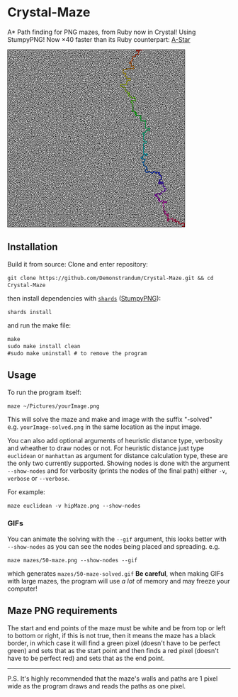 # Crystal-Maze

A* Path finding for PNG mazes, from Ruby now in Crystal! Using StumpyPNG!
Now ×40 faster than its Ruby counterpart: [A-Star](https://github.com/Demonstrandum/A-Star)

![Example-400x400maze](mazes/400-example.png)

## Installation
Build it from source:
Clone and enter repository:
```shell
git clone https://github.com/Demonstrandum/Crystal-Maze.git && cd Crystal-Maze
```
then install dependencies with [`shards`](https://github.com/crystal-lang/shards) ([StumpyPNG](https://github.com/stumpycr/stumpy_png)):
```shell
shards install
```
and run the make file:
```shell
make
sudo make install clean
#sudo make uninstall # to remove the program
```

## Usage
To run the program itself:
```shell
maze ~/Pictures/yourImage.png
```
This will solve the maze and make and image with the suffix "-solved"<br />
e.g. `yourImage-solved.png` in the same location as the input image.


You can also add optional arguments of heuristic distance type, verbosity and wheather to draw nodes or not. For heuristic distance just type `euclidean` or `manhattan`  as argument for distance calculation type, these are the only two currently supported. Showing nodes is done with the argument `--show-nodes` and for verbosity (prints the nodes of the final path) either `-v`, `verbose` or `--verbose`.

For example:
```shell
maze euclidean -v hipMaze.png --show-nodes
```

### GIFs
You can animate the solving with the `--gif` argument, this looks better with `--show-nodes` as you can see the nodes being placed and spreading. e.g.
```shell
maze mazes/50-maze.png --show-nodes --gif
```
which generates `mazes/50-maze-solved.gif`
**Be careful**, when making GIFs with large mazes, the program will use *a lot* of memory and may freeze your computer!

## Maze PNG requirements
The start and end points of the maze must be white and be from top or left to bottom or right, if this is not true, then it means the maze has a black border, in which case it will find a green pixel (doesn't have to be perfect green) and sets that as the start point and then finds a red pixel (doesn't have to be perfect red) and sets that as the end point.

---

P.S. It's highly recommended that the maze's walls and paths are 1 pixel wide as the program draws and reads the paths as one pixel.  
